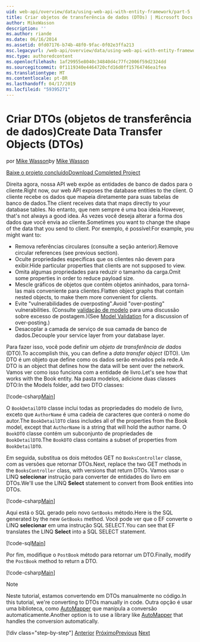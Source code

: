 ```yaml
---
uid: web-api/overview/data/using-web-api-with-entity-framework/part-5
title: Criar objetos de transferência de dados (DTOs) | Microsoft Docs
author: MikeWasson
description: ''
ms.author: riande
ms.date: 06/16/2014
ms.assetid: 0fd07176-b74b-48f0-9fac-0f02e3ffa213
msc.legacyurl: /web-api/overview/data/using-web-api-with-entity-framework/part-5
msc.type: authoredcontent
ms.openlocfilehash: 1af29955e8040c34840d4c77fc2006f59d2324dd
ms.sourcegitcommit: 0f1119340e4464720cfd16d0ff15764746ea1fea
ms.translationtype: MT
ms.contentlocale: pt-BR
ms.lasthandoff: 04/17/2019
ms.locfileid: "59395271"
---
```

# <a name="create-data-transfer-objects-dtos"></a><span data-ttu-id="37772-102">Criar DTOs (objetos de transferência de dados)</span><span class="sxs-lookup"><span data-stu-id="37772-102">Create Data Transfer Objects (DTOs)</span></span>

<span data-ttu-id="37772-103">por [Mike Wasson](https://github.com/MikeWasson)</span><span class="sxs-lookup"><span data-stu-id="37772-103">by [Mike Wasson](https://github.com/MikeWasson)</span></span>

[<span data-ttu-id="37772-104">Baixe o projeto concluído</span><span class="sxs-lookup"><span data-stu-id="37772-104">Download Completed Project</span></span>](https://github.com/MikeWasson/BookService)

<span data-ttu-id="37772-105">Direita agora, nossa API web expõe as entidades de banco de dados para o cliente.</span><span class="sxs-lookup"><span data-stu-id="37772-105">Right now, our web API exposes the database entities to the client.</span></span> <span data-ttu-id="37772-106">O cliente recebe os dados que mapeia diretamente para suas tabelas de banco de dados.</span><span class="sxs-lookup"><span data-stu-id="37772-106">The client receives data that maps directly to your database tables.</span></span> <span data-ttu-id="37772-107">No entanto, que nem sempre é uma boa ideia.</span><span class="sxs-lookup"><span data-stu-id="37772-107">However, that's not always a good idea.</span></span> <span data-ttu-id="37772-108">Às vezes você deseja alterar a forma dos dados que você envia ao cliente.</span><span class="sxs-lookup"><span data-stu-id="37772-108">Sometimes you want to change the shape of the data that you send to client.</span></span> <span data-ttu-id="37772-109">Por exemplo, é possível:</span><span class="sxs-lookup"><span data-stu-id="37772-109">For example, you might want to:</span></span>

- <span data-ttu-id="37772-110">Remova referências circulares (consulte a seção anterior).</span><span class="sxs-lookup"><span data-stu-id="37772-110">Remove circular references (see previous section).</span></span>
- <span data-ttu-id="37772-111">Oculte propriedades específicas que os clientes não devem para exibir.</span><span class="sxs-lookup"><span data-stu-id="37772-111">Hide particular properties that clients are not supposed to view.</span></span>
- <span data-ttu-id="37772-112">Omita algumas propriedades para reduzir o tamanho da carga.</span><span class="sxs-lookup"><span data-stu-id="37772-112">Omit some properties in order to reduce payload size.</span></span>
- <span data-ttu-id="37772-113">Mescle gráficos de objetos que contêm objetos aninhados, para torná-las mais conveniente para clientes.</span><span class="sxs-lookup"><span data-stu-id="37772-113">Flatten object graphs that contain nested objects, to make them more convenient for clients.</span></span>
- <span data-ttu-id="37772-114">Evite "vulnerabilidades de overposting".</span><span class="sxs-lookup"><span data-stu-id="37772-114">Avoid "over-posting" vulnerabilities.</span></span> <span data-ttu-id="37772-115">(Consulte [validação de modelo](../../formats-and-model-binding/model-validation-in-aspnet-web-api.md) para uma discussão sobre excesso de postagem.)</span><span class="sxs-lookup"><span data-stu-id="37772-115">(See [Model Validation](../../formats-and-model-binding/model-validation-in-aspnet-web-api.md) for a discussion of over-posting.)</span></span>
- <span data-ttu-id="37772-116">Desacoplar a camada de serviço de sua camada de banco de dados.</span><span class="sxs-lookup"><span data-stu-id="37772-116">Decouple your service layer from your database layer.</span></span>

<span data-ttu-id="37772-117">Para fazer isso, você pode definir um *objeto de transferência de dados* (DTO).</span><span class="sxs-lookup"><span data-stu-id="37772-117">To accomplish this, you can define a *data transfer object* (DTO).</span></span> <span data-ttu-id="37772-118">Um DTO é um objeto que define como os dados serão enviados pela rede.</span><span class="sxs-lookup"><span data-stu-id="37772-118">A DTO is an object that defines how the data will be sent over the network.</span></span> <span data-ttu-id="37772-119">Vamos ver como isso funciona com a entidade de livro.</span><span class="sxs-lookup"><span data-stu-id="37772-119">Let's see how that works with the Book entity.</span></span> <span data-ttu-id="37772-120">Na pasta modelos, adicione duas classes DTO:</span><span class="sxs-lookup"><span data-stu-id="37772-120">In the Models folder, add two DTO classes:</span></span>

[!code-csharp[Main](part-5/samples/sample1.cs)]

<span data-ttu-id="37772-121">O `BookDetailDTO` classe inclui todas as propriedades do modelo de livro, exceto que `AuthorName` é uma cadeia de caracteres que conterá o nome do autor.</span><span class="sxs-lookup"><span data-stu-id="37772-121">The `BookDetailDTO` class includes all of the properties from the Book model, except that `AuthorName` is a string that will hold the author name.</span></span> <span data-ttu-id="37772-122">O `BookDTO` classe contém um subconjunto de propriedades de `BookDetailDTO`.</span><span class="sxs-lookup"><span data-stu-id="37772-122">The `BookDTO` class contains a subset of properties from `BookDetailDTO`.</span></span>

<span data-ttu-id="37772-123">Em seguida, substitua os dois métodos GET no `BooksController` classe, com as versões que retornar DTOs.</span><span class="sxs-lookup"><span data-stu-id="37772-123">Next, replace the two GET methods in the `BooksController` class, with versions that return DTOs.</span></span> <span data-ttu-id="37772-124">Vamos usar o LINQ **selecionar** instrução para converter de entidades do livro em DTOs.</span><span class="sxs-lookup"><span data-stu-id="37772-124">We'll use the LINQ **Select** statement to convert from Book entities into DTOs.</span></span>

[!code-csharp[Main](part-5/samples/sample2.cs)]

<span data-ttu-id="37772-125">Aqui está o SQL gerado pelo novo `GetBooks` método.</span><span class="sxs-lookup"><span data-stu-id="37772-125">Here is the SQL generated by the new `GetBooks` method.</span></span> <span data-ttu-id="37772-126">Você pode ver que o EF converte o LINQ **selecionar** em uma instrução SQL SELECT.</span><span class="sxs-lookup"><span data-stu-id="37772-126">You can see that EF translates the LINQ **Select** into a SQL SELECT statement.</span></span>

[!code-sql[Main](part-5/samples/sample3.sql)]

<span data-ttu-id="37772-127">Por fim, modifique o `PostBook` método para retornar um DTO.</span><span class="sxs-lookup"><span data-stu-id="37772-127">Finally, modify the `PostBook` method to return a DTO.</span></span>

[!code-csharp[Main](part-5/samples/sample4.cs)]

> [!NOTE]
> <span data-ttu-id="37772-128">Neste tutorial, estamos convertendo em DTOs manualmente no código.</span><span class="sxs-lookup"><span data-stu-id="37772-128">In this tutorial, we're converting to DTOs manually in code.</span></span> <span data-ttu-id="37772-129">Outra opção é usar uma biblioteca, como [AutoMapper](http://automapper.org/) que manipula a conversão automaticamente.</span><span class="sxs-lookup"><span data-stu-id="37772-129">Another option is to use a library like [AutoMapper](http://automapper.org/) that handles the conversion automatically.</span></span>
> 
> [!div class="step-by-step"]
> <span data-ttu-id="37772-130">[Anterior](part-4.md)
> [Próximo](part-6.md)</span><span class="sxs-lookup"><span data-stu-id="37772-130">[Previous](part-4.md)
[Next](part-6.md)</span></span>
